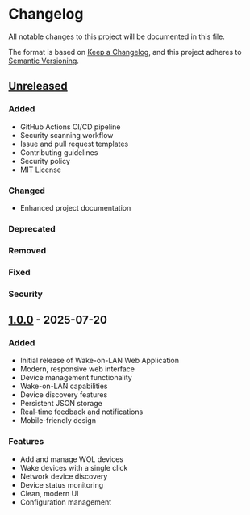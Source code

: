 # Changelog

All notable changes to this project will be documented in this file.

The format is based on [Keep a Changelog](https://keepachangelog.com/en/1.0.0/),
and this project adheres to [Semantic Versioning](https://semver.org/spec/v2.0.0.html).

## [Unreleased]

### Added
- GitHub Actions CI/CD pipeline
- Security scanning workflow
- Issue and pull request templates
- Contributing guidelines
- Security policy
- MIT License

### Changed
- Enhanced project documentation

### Deprecated

### Removed

### Fixed

### Security

## [1.0.0] - 2025-07-20

### Added
- Initial release of Wake-on-LAN Web Application
- Modern, responsive web interface
- Device management functionality
- Wake-on-LAN capabilities
- Device discovery features
- Persistent JSON storage
- Real-time feedback and notifications
- Mobile-friendly design

### Features
- Add and manage WOL devices
- Wake devices with a single click
- Network device discovery
- Device status monitoring
- Clean, modern UI
- Configuration management

[Unreleased]: https://github.com/kamil-alekber/wol-app/compare/v1.0.0...HEAD
[1.0.0]: https://github.com/kamil-alekber/wol-app/releases/tag/v1.0.0
